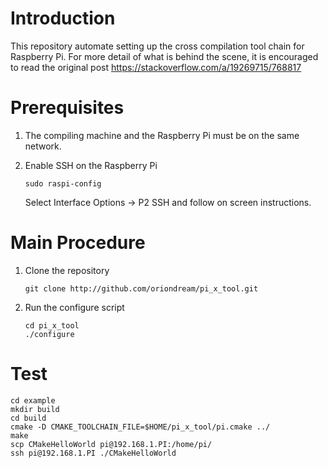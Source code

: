 # Introduction #

This repository automate setting up the cross compilation tool chain for Raspberry Pi. For more detail of what is behind the scene, it is encouraged to read the original post https://stackoverflow.com/a/19269715/768817

# Prerequisites #

1. The compiling machine and the Raspberry Pi must be on the same network.

2. Enable SSH on the Raspberry Pi
   ```
   sudo raspi-config
   ```
   Select Interface Options -> P2 SSH and follow on screen instructions.

# Main Procedure #

1. Clone the repository

    ```
    git clone http://github.com/oriondream/pi_x_tool.git
    ```

2. Run the configure script

    ```
    cd pi_x_tool
    ./configure
    ```

# Test #
   ```
   cd example
   mkdir build
   cd build
   cmake -D CMAKE_TOOLCHAIN_FILE=$HOME/pi_x_tool/pi.cmake ../
   make
   scp CMakeHelloWorld pi@192.168.1.PI:/home/pi/
   ssh pi@192.168.1.PI ./CMakeHelloWorld
   ```

